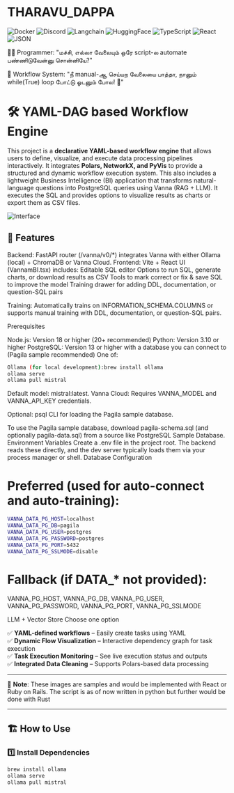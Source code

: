 # THARAVU_DAPPA


![Docker](https://img.shields.io/badge/docker-%230db7ed.svg?style=for-the-badge&logo=docker&logoColor=white)
![Discord](https://img.shields.io/badge/Discord-%235865F2.svg?style=for-the-badge&logo=discord&logoColor=white)
![Langchain](https://img.shields.io/badge/langchain-1C3C3C?style=for-the-badge&logo=langchain&logoColor=white)
![HuggingFace](https://img.shields.io/badge/-HuggingFace-FDEE21?style=for-the-badge&logo=HuggingFace&logoColor=black)
![TypeScript](https://img.shields.io/badge/TypeScript-007ACC?style=for-the-badge&logo=typescript&logoColor=white)
![React](https://img.shields.io/badge/React_Native-20232A?style=for-the-badge&logo=react&logoColor=61DAFB)
![JSON](https://img.shields.io/badge/JWT-000000?style=for-the-badge&logo=JSON%20web%20tokens&logoColor=white)

👨‍💻 Programmer: "மச்சி, எல்லா வேலையும் ஒரே script-ல automate பண்ணிடுவேன்னு சொன்னியே?"

🤖 Workflow System: "நீ manual-ஆ செய்யற வேலையை பாத்தா, நானும் while(True) loop போட்டு ஓடனும் போல! 🤣"

# 🛠 YAML-DAG based Workflow Engine

This project is a **declarative YAML-based workflow engine** that allows users to define, visualize, and execute data processing pipelines interactively. It integrates **Polars, NetworkX, and PyVis** to provide a structured and dynamic workflow execution system. This also includes a lightweight Business Intelligence (BI) application that transforms natural-language questions into PostgreSQL queries using Vanna (RAG + LLM). It executes the SQL and provides options to visualize results as charts or export them as CSV files.


![Interface]([https://imgur.com/a/WHQ8jPR])

## 🚀 Features

Backend: FastAPI router (/vanna/v0/*) integrates Vanna with either Ollama (local) + ChromaDB or Vanna Cloud.
Frontend: Vite + React UI (VannamBI.tsx) includes:
Editable SQL editor
Options to run SQL, generate charts, or download results as CSV
Tools to mark correct or fix & save SQL to improve the model
Training drawer for adding DDL, documentation, or question-SQL pairs


Training: Automatically trains on INFORMATION_SCHEMA.COLUMNS or supports manual training with DDL, documentation, or question-SQL pairs.

Prerequisites

Node.js: Version 18 or higher (20+ recommended)
Python: Version 3.10 or higher
PostgreSQL: Version 13 or higher with a database you can connect to (Pagila sample recommended)
One of:
```bash
Ollama (for local development):brew install ollama
ollama serve
ollama pull mistral
```
Default model: mistral:latest.
Vanna Cloud: Requires VANNA_MODEL and VANNA_API_KEY credentials.

Optional: psql CLI for loading the Pagila sample database.

To use the Pagila sample database, download pagila-schema.sql (and optionally pagila-data.sql) from a source like PostgreSQL Sample Database.
Environment Variables
Create a .env file in the project root. The backend reads these directly, and the dev server typically loads them via your process manager or shell.
Database Configuration

# Preferred (used for auto-connect and auto-training):
```bash
VANNA_DATA_PG_HOST=localhost
VANNA_DATA_PG_DB=pagila
VANNA_DATA_PG_USER=postgres
VANNA_DATA_PG_PASSWORD=postgres
VANNA_DATA_PG_PORT=5432
VANNA_DATA_PG_SSLMODE=disable
```
# Fallback (if DATA_* not provided):
VANNA_PG_HOST, VANNA_PG_DB, VANNA_PG_USER, VANNA_PG_PASSWORD, VANNA_PG_PORT, VANNA_PG_SSLMODE

LLM + Vector Store
Choose one option

✅ **YAML-defined workflows** – Easily create tasks using YAML  
✅ **Dynamic Flow Visualization** – Interactive dependency graph for task execution  
✅ **Task Execution Monitoring** – See live execution status and outputs  
✅ **Integrated Data Cleaning** – Supports Polars-based data processing  

---

📌 **Note**: These images are samples and would be implemented with React or Ruby on Rails. The script is as of now written in python but further would be done with Rust

---

## 🏗 **How to Use**

### 1️⃣ Install Dependencies
```bash
brew install ollama
ollama serve
ollama pull mistral
```
